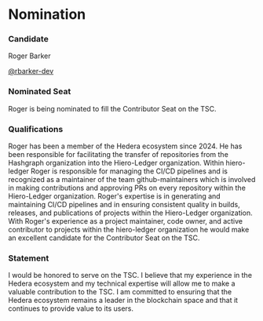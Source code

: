 # Nomination

### Candidate

Roger Barker

[@rbarker-dev](github.com/rbarker-dev)

### Nominated Seat

Roger is being nominated to fill the Contributor Seat on the TSC.

### Qualifications

Roger has been a member of the Hedera ecosystem since 2024. He has been responsible for facilitating the transfer of repositories from the Hashgraph organization into the Hiero-Ledger organization.
Within hiero-ledger Roger is responsible for managing the CI/CD pipelines and is recognized as a maintainer of the team github-maintainers which is involved in making contributions and approving PRs
on every repository within the Hiero-Ledger organization. Roger's expertise is in generating and maintaining CI/CD pipelines and in ensuring consistent quality in builds, releases, and publications
of projects within the Hiero-Ledger organization. With Roger's experience as a project maintainer, code owner, and active contributor to projects within the hiero-ledger organization he would make an
excellent candidate for the Contributor Seat on the TSC.

### Statement

I would be honored to serve on the TSC. I believe that my experience in the Hedera ecosystem and my technical expertise
will allow me to make a valuable contribution to the TSC. I am committed to ensuring that the Hedera ecosystem remains
a leader in the blockchain space and that it continues to provide value to its users.
